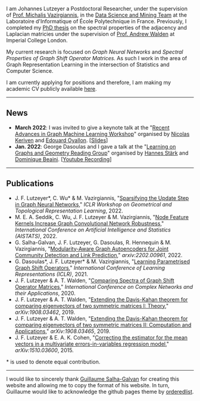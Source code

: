 I am Johannes Lutzeyer a Postdoctoral Researcher, under the supervision of <a href="https://scholar.google.fr/citations?user=aWGJYcMAAAAJ&hl=en">Prof. Michalis Vazirgiannis</a>, in the <a href="https://www.lix.polytechnique.fr/dascim/">Data Science and Mining Team</a> at the Laboratoire d'Informatique of École Polytechnique in France. Previously, I completed my <a href="https://spiral.imperial.ac.uk/bitstream/10044/1/82477/1/Lutzeyer-J-2020-PhD-Thesis.pdf">PhD thesis</a> on the spectral properties of the adjacency and Laplacian matricies under the supervision of <a href="https://scholar.google.com/citations?user=6MrDZy8AAAAJ&hl=en"> Prof. Andrew Walden</a> at Imperial College London.

My current research is focused on *Graph Neural Networks* and *Spectral Properties of Graph Shift Operator Matrices.* As such I work in the area of Graph Representation Learning in the intersection of Statistics and Computer Science. 


I am currently applying for positions and therefore, I am making my academic CV publicly available <a href="https://github.com/johanneslutzeyer/johanneslutzeyer.github.io/blob/main/doc/JohannesLutzeyer_AcademicCV.pdf" target="_blank"> here</a>.


--- 

## News

- **March 2022**: I was invited to give a keynote talk at the "<a href="https://nkeriven.github.io/gml2022/">Recent Advances in Graph Machine Learning Workshop</a>" organised by <a href="https://nkeriven.github.io/">Nicolas Keriven</a> and <a href="https://edouardoyallon.github.io/">Edouard Oyallon</a>. [<a href="https://github.com/johanneslutzeyer/johanneslutzeyer.github.io/blob/main/doc/GraphShiftOperatorsAndTheirRelevanceToGraphNeuralNetworks_handout.pdf">Slides</a>]
- **Jan. 2022**: George Dasoulas and I gave a talk at the "<a href="https://hannes-stark.com/logag-reading-group">Learning on Graphs and Geometry Reading Group</a>" organised by <a href="https://hannes-stark.com/">Hannes Stärk</a> and <a href="https://mila.quebec/en/person/dominique-beaini/">Dominique Beaini</a>. [<a href="https://www.youtube.com/watch?v=72bchdfzTMY">Youtube Recording</a>] 

---

## Publications
- J. F. Lutzeyer\*, C. Wu\* & M. Vazirgiannis, "<a href="https://arxiv.org/pdf/2109.00909.pdf">Sparsifying the Update Step in Graph Neural Networks</a>," *ICLR Workshop on Geometrical and Topological Representation Learning*, 2022. 
- M. E. A. Seddik, C. Wu, J. F. Lutzeyer & M. Vazirgiannis, "<a href="https://arxiv.org/pdf/2109.01785.pdf">Node Feature Kernels Increase Graph Convolutional Network Robustness</a>," *International Conference on Artificial Intelligence and Statistics (AISTATS)*, 2022.
- G. Salha-Galvan, J. F. Lutzeyer, G. Dasoulas, R. Hennequin \& M. Vazirgiannis, "<a href="https://arxiv.org/pdf/2202.00961.pdf">Modularity-Aware Graph Autoencoders for Joint Community Detection and Link Prediction</a>," *arxiv:2202.00961*, 2022.
- G. Dasoulas\*, J. F. Lutzeyer\* & M. Vazirgiannis, "<a href="https://arxiv.org/pdf/2101.10050.pdf">Learning Parametrised Graph Shift Operators</a>," *International Conference of Learning Representations (ICLR)*, 2021. 
- J. F. Lutzeyer & A. T. Walden, "<a href="https://spiral.imperial.ac.uk/bitstream/10044/1/82477/1/Lutzeyer-J-2020-PhD-Thesis.pdf#page=69">Comparing Spectra of Graph Shift Operator Matrices</a>," *International Conference on Complex Networks and their Applications*, 2020.
- J. F. Lutzeyer & A. T. Walden, "<a href="https://arxiv.org/pdf/1908.03462.pdf">Extending the Davis-Kahan theorem for comparing eigenvectors of two symmetric matrices I: Theory</a>," *arXiv:1908.03462*, 2019.
- J. F. Lutzeyer & A. T. Walden, "<a href="https://arxiv.org/pdf/1908.03465.pdf">Extending the Davis-Kahan theorem for comparing eigenvectors of two symmetric matrices II: Computation and Applications</a>," *arXiv:1908.03465*, 2019.
- J. F. Lutzeyer & E. A. K. Cohen, "<a href="https://arxiv.org/pdf/1510.03600.pdf">Correcting the estimator for the mean vectors in a multivariate errors-in-variables regression model</a>," *arXiv:1510.03600*, 2015.

\* is used to denote equal  contribution.

---

I would like to sincerely thank <a href="https://guillaumesalhagalvan.com/">Guillaume Salha-Galvan</a> for creating this website and allowing me to copy the format of his website.  In turn, Guillaume would like to acknowledge the github pages theme by <a href="https://github.com/orderedlist">orderedlist</a>.
